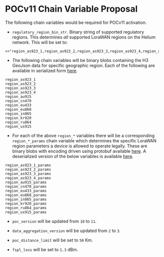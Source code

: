# POCv11 Chain Variable Proposal

The following chain variables would be required for POCv11 activation.

* `regulatory_region_bin_str`. Binary string of supported regulatory regions. This determines _all_ supported LoraWAN regions on the Helium network. This will be set to:

```
<<"region_as923_1,region_as923_2,region_as923_3,region_as923_4,region_au915,region_cn470,region_eu433,region_eu868,region_in865,region_kr920,region_ru864,region_us915">>
```

* The following chain variables will be binary blobs containing the H3 GeoJson data for specific geographic region. Each of the following are available in serialized form [here](https://github.com/helium/lorawan-h3/tree/main/serialized).

```
region_as923_1
region_as923_2
region_as923_3
region_as923_4
region_au915
region_cn470
region_eu433
region_eu868
region_in865
region_kr920
region_ru864
region_us915
```

* For each of the above `region_*` variables there will be a corresponding `region_*_params` chain variable which determines the specific LoraWAN region parameters a device is allowed to operate legally. These are binary blobs with encoding driven using protobuf available [here](https://github.com/helium/proto/blob/master/src/blockchain_region_param_v1.proto). A deserialized version of the below variables is available [here](https://gist.github.com/vihu/ac2d6761318672376db7a12fa915519c).

```
region_as923_1_params
region_as923_2_params
region_as923_3_params
region_as923_4_params
region_au915_params
region_cn470_params
region_eu433_params
region_eu868_params
region_in865_params
region_kr920_params
region_ru864_params
region_us915_params
```

* `poc_version` will be updated from `10` to `11`.

* `data_aggregation_version` will be updated from `2` to `3`.

* `poc_distance_limit` will be set to `50` Km.

* `fspl_loss` will be set to `1.3` dBm.
